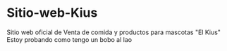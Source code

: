 # Sitio-web-Kius
Sitio web oficial de Venta de comida y productos para mascotas "El Kius"
Estoy probando como tengo un bobo al lao